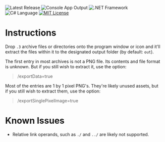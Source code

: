 ![Latest Release](https://img.shields.io/badge/version-1.1.0-brightgreen.svg) ![Console App Output](https://img.shields.io/badge/output-console_app-green.svg) ![.NET Framework](https://img.shields.io/badge/%2ENET_framework-4%2E5%2E2-green.svg) ![C# Language](https://img.shields.io/badge/language-C%23-yellow.svg) [![MIT License](https://img.shields.io/badge/license-MIT-blue.svg)](LICENSE.md)

# Instructions

Drop `.3` archive files or directories onto the program window or icon and it'll extract the files within it to the designated output folder (by default: `out`).

The first entry in most archives is not a PNG file. Its contents and file format is unknown. But if you still wish to extract it, use the option:

> /exportData=true

Most of the entries are 1 by 1 pixel PNG's. They're likely unused assets, but if you still wish to extract them, use the option:

> /exportSinglePixelImage=true


# Known Issues

- Relative link operands, such as `./` and `../` are likely not supported.
